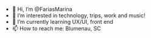 - 👋 Hi, I’m @FariasMarina
- 👀 I’m interested in technology, trips, work and music!
- 🌱 I’m currently learning UX/UI, front end
- 📫 How to reach me: Blumenau, SC

<!---
FariasMarina/FariasMarina is a ✨ special ✨ repository because its `README.md` (this file) appears on your GitHub profile.
You can click the Preview link to take a look at your changes.
--->
